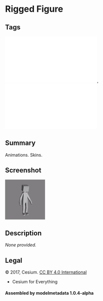 # Rigged Figure

## Tags

![core](../../Models-core.md), ![testing](../../Models-testing.md)

## Summary

Animations. Skins.

## Screenshot

![screenshot](screenshot/screenshot.gif)

## Description

_None provided._

## Legal

&copy; 2017, Cesium. [CC BY 4.0 International](https://creativecommons.org/licenses/by/4.0/legalcode)

 - Cesium for Everything

#### Assembled by modelmetadata 1.0.4-alpha